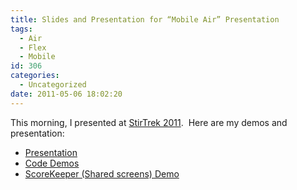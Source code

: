 ```yaml
---
title: Slides and Presentation for “Mobile Air” Presentation
tags:
  - Air
  - Flex
  - Mobile
id: 306
categories:
  - Uncategorized
date: 2011-05-06 18:02:20
---
```


This morning, I presented at [StirTrek 2011](http://stirtrek.com).&#160; Here are my demos and presentation:

*   [Presentation](https://bitbucket.org/briangenisio/airforandroid/raw/0b43706fc87b/AirOnAndroid.pptx)
*   [Code Demos](https://bitbucket.org/briangenisio/airforandroid/src/0b43706fc87b)
*   [ScoreKeeper (Shared screens) Demo](https://bitbucket.org/briangenisio/scorekeeper/overview)